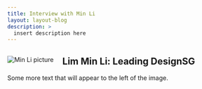 ```yaml
---
title: Interview with Min Li
layout: layout-blog
description: >
  insert description here
---
```


<div>
  <div style="float: left; margin-right: 20px;">
    <img src="/assets/img/building-a-community-interview-min-li" alt="Min Li picture">
  </div>
  <div>
    <h2>Lim Min Li: Leading DesignSG</h2>
    <p>Some more text that will appear to the left of the image.</p>
  </div>
</div>
